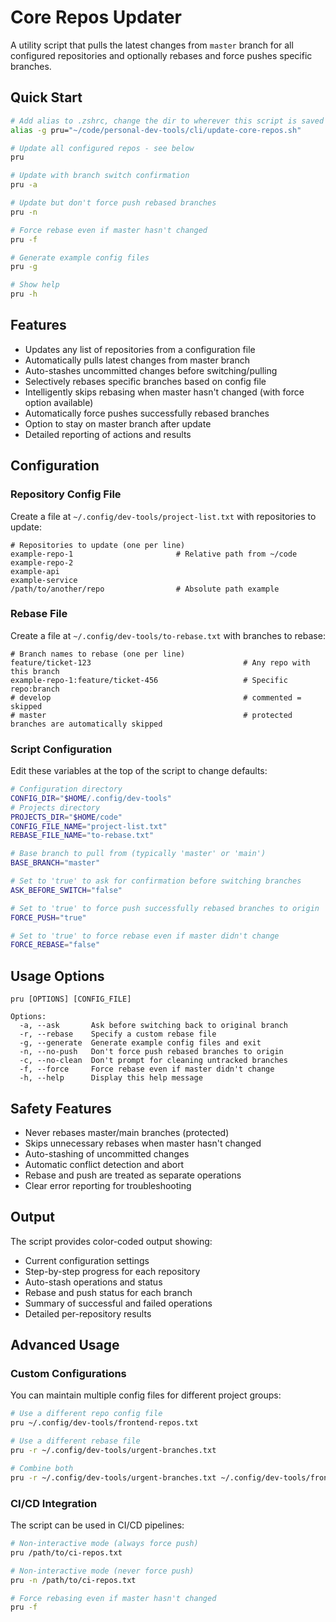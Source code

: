 # Core Repos Updater

A utility script that pulls the latest changes from `master` branch for all configured repositories and optionally rebases and force pushes specific branches.

## Quick Start

```bash
# Add alias to .zshrc, change the dir to wherever this script is saved
alias -g pru="~/code/personal-dev-tools/cli/update-core-repos.sh"

# Update all configured repos - see below
pru

# Update with branch switch confirmation
pru -a

# Update but don't force push rebased branches
pru -n

# Force rebase even if master hasn't changed
pru -f

# Generate example config files
pru -g

# Show help
pru -h
```

## Features

- Updates any list of repositories from a configuration file
- Automatically pulls latest changes from master branch
- Auto-stashes uncommitted changes before switching/pulling
- Selectively rebases specific branches based on config file
- Intelligently skips rebasing when master hasn't changed (with force option available)
- Automatically force pushes successfully rebased branches
- Option to stay on master branch after update
- Detailed reporting of actions and results

## Configuration

### Repository Config File

Create a file at `~/.config/dev-tools/project-list.txt` with repositories to update:

```
# Repositories to update (one per line)
example-repo-1                       # Relative path from ~/code
example-repo-2
example-api
example-service
/path/to/another/repo                # Absolute path example
```

### Rebase File

Create a file at `~/.config/dev-tools/to-rebase.txt` with branches to rebase:

```
# Branch names to rebase (one per line)
feature/ticket-123                                  # Any repo with this branch
example-repo-1:feature/ticket-456                   # Specific repo:branch
# develop                                           # commented = skipped
# master                                            # protected branches are automatically skipped
```

### Script Configuration

Edit these variables at the top of the script to change defaults:

```bash
# Configuration directory
CONFIG_DIR="$HOME/.config/dev-tools"
# Projects directory
PROJECTS_DIR="$HOME/code"
CONFIG_FILE_NAME="project-list.txt"
REBASE_FILE_NAME="to-rebase.txt"

# Base branch to pull from (typically 'master' or 'main')
BASE_BRANCH="master"

# Set to 'true' to ask for confirmation before switching branches
ASK_BEFORE_SWITCH="false"

# Set to 'true' to force push successfully rebased branches to origin
FORCE_PUSH="true"

# Set to 'true' to force rebase even if master didn't change
FORCE_REBASE="false"
```

## Usage Options

```
pru [OPTIONS] [CONFIG_FILE]

Options:
  -a, --ask       Ask before switching back to original branch
  -r, --rebase    Specify a custom rebase file
  -g, --generate  Generate example config files and exit
  -n, --no-push   Don't force push rebased branches to origin
  -c, --no-clean  Don't prompt for cleaning untracked branches
  -f, --force     Force rebase even if master didn't change
  -h, --help      Display this help message
```

## Safety Features

- Never rebases master/main branches (protected)
- Skips unnecessary rebases when master hasn't changed
- Auto-stashing of uncommitted changes
- Automatic conflict detection and abort
- Rebase and push are treated as separate operations
- Clear error reporting for troubleshooting

## Output

The script provides color-coded output showing:
- Current configuration settings
- Step-by-step progress for each repository
- Auto-stash operations and status
- Rebase and push status for each branch
- Summary of successful and failed operations
- Detailed per-repository results

## Advanced Usage

### Custom Configurations

You can maintain multiple config files for different project groups:

```bash
# Use a different repo config file
pru ~/.config/dev-tools/frontend-repos.txt

# Use a different rebase file
pru -r ~/.config/dev-tools/urgent-branches.txt

# Combine both
pru -r ~/.config/dev-tools/urgent-branches.txt ~/.config/dev-tools/frontend-repos.txt
```

### CI/CD Integration

The script can be used in CI/CD pipelines:

```bash
# Non-interactive mode (always force push)
pru /path/to/ci-repos.txt

# Non-interactive mode (never force push)
pru -n /path/to/ci-repos.txt

# Force rebasing even if master hasn't changed
pru -f
```